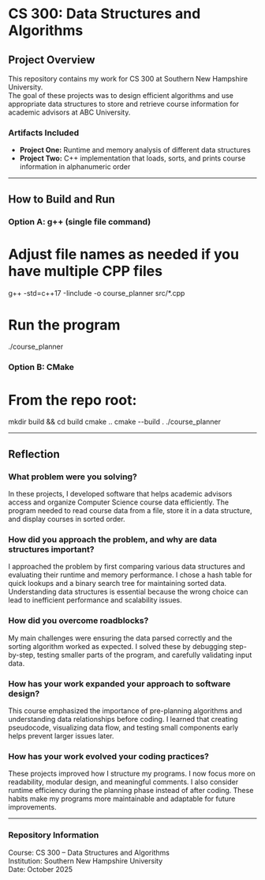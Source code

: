 # CS 300: Data Structures and Algorithms

## Project Overview
This repository contains my work for CS 300 at Southern New Hampshire University.  
The goal of these projects was to design efficient algorithms and use appropriate data structures to store and retrieve course information for academic advisors at ABC University.

### Artifacts Included
- **Project One:** Runtime and memory analysis of different data structures  
- **Project Two:** C++ implementation that loads, sorts, and prints course information in alphanumeric order  

---

## How to Build and Run

### Option A: g++ (single file command)
# Adjust file names as needed if you have multiple CPP files
g++ -std=c++17 -Iinclude -o course_planner src/*.cpp

# Run the program
./course_planner

### Option B: CMake
# From the repo root:
mkdir build && cd build
cmake ..
cmake --build .
./course_planner

---

## Reflection

### What problem were you solving?
In these projects, I developed software that helps academic advisors access and organize Computer Science course data efficiently. The program needed to read course data from a file, store it in a data structure, and display courses in sorted order.

### How did you approach the problem, and why are data structures important?
I approached the problem by first comparing various data structures and evaluating their runtime and memory performance. I chose a hash table for quick lookups and a binary search tree for maintaining sorted data. Understanding data structures is essential because the wrong choice can lead to inefficient performance and scalability issues.

### How did you overcome roadblocks?
My main challenges were ensuring the data parsed correctly and the sorting algorithm worked as expected. I solved these by debugging step-by-step, testing smaller parts of the program, and carefully validating input data.

### How has your work expanded your approach to software design?
This course emphasized the importance of pre-planning algorithms and understanding data relationships before coding. I learned that creating pseudocode, visualizing data flow, and testing small components early helps prevent larger issues later.

### How has your work evolved your coding practices?
These projects improved how I structure my programs. I now focus more on readability, modular design, and meaningful comments. I also consider runtime efficiency during the planning phase instead of after coding. These habits make my programs more maintainable and adaptable for future improvements.

---

### Repository Information
Course: CS 300 – Data Structures and Algorithms  
Institution: Southern New Hampshire University  
Date: October 2025  
